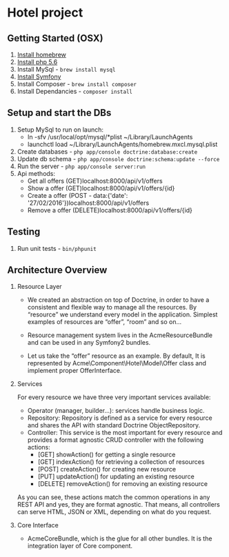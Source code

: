 Hotel project
=============

## Getting Started (OSX)
1. [Install homebrew](http://brew.sh/)
2. [Install php 5.6](https://github.com/Homebrew/homebrew-php#installation)
3. Install MySql - `brew install mysql`
4. [Install Symfony](http://symfony.com/doc/current/book/installation.html#linux-and-mac-os-x-systems)
5. Install Composer - `brew install composer`
6. Install Dependancies - `composer install`

## Setup and start the DBs
1. Setup MySql to run on launch:
   - ln -sfv /usr/local/opt/mysql/*plist ~/Library/LaunchAgents
   - launchctl load ~/Library/LaunchAgents/homebrew.mxcl.mysql.plist
2. Create databases - `php app/console doctrine:database:create`
3. Update db schema - `php app/console doctrine:schema:update --force`
4. Run the server - `php app/console server:run`
5. Api methods:
   - Get all offers (GET)localhost:8000/api/v1/offers
   - Show a offer (GET)localhost:8000/api/v1/offers/{id}
   - Create a offer (POST - data:{'date': '27/02/2016'})localhost:8000/api/v1/offers
   - Remove a offer (DELETE)localhost:8000/api/v1/offers/{id}

## Testing
1. Run unit tests - `bin/phpunit`

## Architecture Overview

1. Resource Layer

   - We created an abstraction on top of Doctrine, in order to have a consistent and flexible way to manage all the resources. By “resource” we understand every model in the application. Simplest examples of resources are “offer”, “room” and so on...

   - Resource management system lives in the AcmeResourceBundle and can be used in any Symfony2 bundles.

   - Let us take the “offer” resource as an example. By default, It is represented by Acme\Component\Hotel\Model\Offer class and implement proper OfferInterface.

2. Services

   For every resource we have three very important services available:

   - Operator (manager, builder...): services handle business logic. 
   - Repository: Repository is defined as a service for every resource and shares the API with standard Doctrine ObjectRepository.
   - Controller: This service is the most important for every resource and provides a format agnostic CRUD controller with the following actions:
     + [GET] showAction() for getting a single resource
     + [GET] indexAction() for retrieving a collection of resources
     + [POST] createAction() for creating new resource
     + [PUT] updateAction() for updating an existing resource
     + [DELETE] removeAction() for removing an existing resource

   As you can see, these actions match the common operations in any REST API and yes, they are format agnostic. That means, all controllers can serve HTML, JSON or XML, depending on what do you request.

3. Core Interface

   - AcmeCoreBundle, which is the glue for all other bundles. It is the integration layer of Core component.
